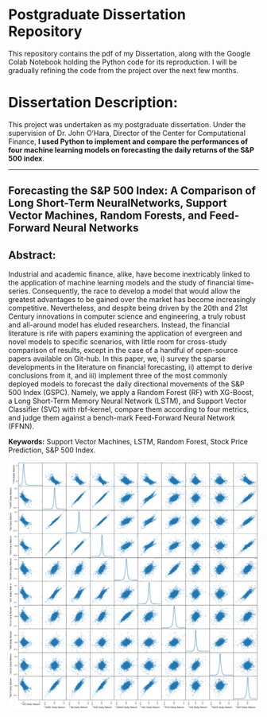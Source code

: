 # Postgraduate Dissertation Repository
 
This repository contains the pdf of my Dissertation, along with the Google Colab Notebook holding the Python code for its reproduction. I will be gradually refining the code from the project over the next few months.

# Dissertation Description:

This project was undertaken as my postgraduate dissertation. Under the supervision of Dr. John O’Hara, Director of the Center for Computational Finance, **I used Python to implement and compare the performances of four machine learning models on forecasting the daily returns of the S&P 500 index**.

----------------------------------------------------------------------------------------------------------------------------------------------

## Forecasting the S&P 500 Index: A Comparison of Long Short-Term NeuralNetworks, Support Vector Machines, Random Forests, and Feed-Forward Neural Networks

## Abstract: 
Industrial and academic finance, alike, have become inextricably linked to the application of machine learning models and the study of financial time-series.  Consequently, the race to develop a model that would allow the greatest advantages to be gained over the market has become increasingly competitive. Nevertheless, and despite being driven by the 20th and 21st Century innovations in computer science and engineering, a truly robust and all-around model has eluded researchers. Instead, the financial literature is rife with papers examining the application of evergreen and novel models to specific scenarios, with little room for cross-study comparison of results, except in the case of a handful of open-source papers available on Git-hub. In this paper, we, i) survey the sparse developments in the literature on financial forecasting, ii) attempt to derive conclusions from it, and iii) implement three of the most commonly deployed models to forecast the daily directional movements of the S&P 500 Index (GSPC). Namely, we apply a Random Forest (RF) with XG-Boost, a Long Short-Term Memory Neural Network (LSTM), and Support Vector Classifier (SVC) with rbf-kernel, compare them according to four metrics, and judge them against a bench-mark Feed-Forward Neural Network (FFNN).

**Keywords:** Support Vector Machines, LSTM, Random Forest, Stock Price Prediction, S&P 500 Index.

![Scatter Plot](https://github.com/aabdelmak/Dissertation/blob/master/scatter.png)
